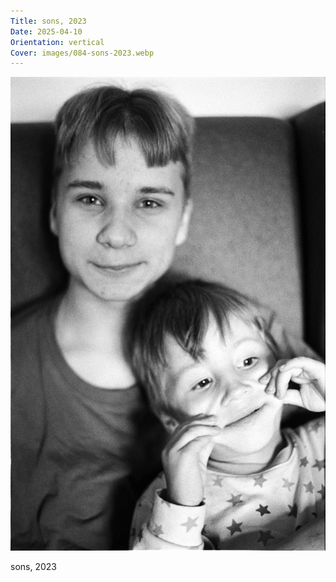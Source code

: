 ```yaml
---
Title: sons, 2023
Date: 2025-04-10
Orientation: vertical
Cover: images/084-sons-2023.webp
---
```


![sons, 2023](images/084-sons-2023@2x.webp)

sons, 2023
